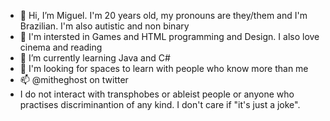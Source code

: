- 👋 Hi, I’m Miguel. I'm 20 years old, my pronouns are they/them and I'm Brazilian. I'm also autistic and non binary
- 👀 I'm intersted in Games and HTML programming and Design. I also love cinema and reading 
- 🌱 I’m currently learning Java and C#
- 💞️ I'm looking for spaces to learn with people who know more than me
- 📫 @mitheghost on twitter
- I do not interact with transphobes or ableist people or anyone who practises discriminantion of any kind. I don't care if "it's just a joke". 

